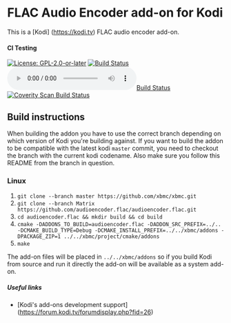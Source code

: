 # FLAC Audio Encoder add-on for Kodi

This is a [Kodi] (https://kodi.tv) FLAC audio encoder add-on.

#### CI Testing
[![License: GPL-2.0-or-later](https://img.shields.io/badge/License-GPL%20v2+-blue.svg)](LICENSE.md)
[![Build Status](https://travis-ci.org/xbmc/audioencoder.flac.svg?branch=Matrix)](https://travis-ci.org/xbmc/audioencoder.flac/branches)
[![Build Status](https://dev.azure.com/teamkodi/binary-addons/_apis/build/status/xbmc.audioencoder.flac?branchName=Matrix)](https://dev.azure.com/teamkodi/binary-addons/_build/latest?definitionId=21&branchName=Matrix)
[![Coverity Scan Build Status](https://scan.coverity.com/projects/5120/badge.svg)](https://scan.coverity.com/projects/5120)
<!--- [![Build Status](https://ci.appveyor.com/api/projects/status/github/xbmc/audioencoder.flac?branch=Matrix&svg=true)](https://ci.appveyor.com/project/xbmc/audioencoder-flac?branch=Matrix) -->

## Build instructions

When building the addon you have to use the correct branch depending on which version of Kodi you're building against.
If you want to build the addon to be compatible with the latest kodi `master` commit, you need to checkout the branch with the current kodi codename.
Also make sure you follow this README from the branch in question.

### Linux

1. `git clone --branch master https://github.com/xbmc/xbmc.git`
2. `git clone --branch Matrix https://github.com/audioencoder.flac/audioencoder.flac.git`
3. `cd audioencoder.flac && mkdir build && cd build`
4. `cmake -DADDONS_TO_BUILD=audioencoder.flac -DADDON_SRC_PREFIX=../.. -DCMAKE_BUILD_TYPE=Debug -DCMAKE_INSTALL_PREFIX=../../xbmc/addons -DPACKAGE_ZIP=1 ../../xbmc/project/cmake/addons`
5. `make`

The add-on files will be placed in `../../xbmc/addons` so if you build Kodi from source and run it directly 
the add-on will be available as a system add-on.

##### Useful links

* [Kodi's add-ons development support] (https://forum.kodi.tv/forumdisplay.php?fid=26)
